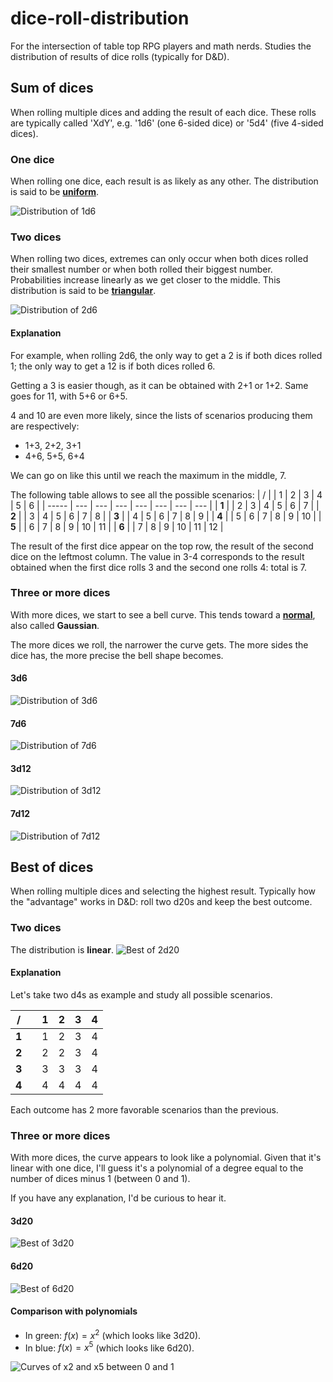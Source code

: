 # dice-roll-distribution

For the intersection of table top RPG players and math nerds.
Studies the distribution of results of dice rolls (typically for D&D).

## Sum of dices

When rolling multiple dices and adding the result of each dice.
These rolls are typically called 'XdY', e.g. '1d6' (one 6-sided dice) or '5d4' (five 4-sided dices).

### One dice

When rolling one dice, each result is as likely as any other.
The distribution is said to be **[uniform](https://en.wikipedia.org/wiki/Discrete_uniform_distribution)**.

![Distribution of 1d6](./figures/1d6.png)

### Two dices

When rolling two dices, extremes can only occur when both dices rolled their smallest number or when both rolled their biggest number.
Probabilities increase linearly as we get closer to the middle.
This distribution is said to be **[triangular](https://en.wikipedia.org/wiki/Triangular_distribution)**.

![Distribution of 2d6](./figures/2d6.png)

#### Explanation

For example, when rolling 2d6, the only way to get a 2 is if both dices rolled 1; the only way to get a 12 is if both dices rolled 6.

Getting a 3 is easier though, as it can be obtained with 2+1 or 1+2. Same goes for 11, with 5+6 or 6+5.

4 and 10 are even more likely, since the lists of scenarios producing them are respectively:
- 1+3, 2+2, 3+1
- 4+6, 5+5, 6+4
  
We can go on like this until we reach the maximum in the middle, 7.

The following table allows to see all the possible scenarios:
| /     |     | 1   | 2   | 3   | 4   | 5   | 6   |
| ----- | --- | --- | --- | --- | --- | --- | --- |
| **1** |     | 2   | 3   | 4   | 5   | 6   | 7   |
| **2** |     | 3   | 4   | 5   | 6   | 7   | 8   |
| **3** |     | 4   | 5   | 6   | 7   | 8   | 9   |
| **4** |     | 5   | 6   | 7   | 8   | 9   | 10  |
| **5** |     | 6   | 7   | 8   | 9   | 10  | 11  |
| **6** |     | 7   | 8   | 9   | 10  | 11  | 12  |

The result of the first dice appear on the top row, the result of the second dice on the leftmost column.
The value in 3-4 corresponds to the result obtained when the first dice rolls 3 and the second one rolls 4: total is 7.

### Three or more dices

With more dices, we start to see a bell curve.
This tends toward a **[normal](https://en.wikipedia.org/wiki/Normal_distribution)**, also called **Gaussian**.

The more dices we roll, the narrower the curve gets. The more sides the dice has, the more precise the bell shape becomes.

#### 3d6
![Distribution of 3d6](./figures/3d6.png)
#### 7d6
![Distribution of 7d6](./figures/7d6.png)
#### 3d12
![Distribution of 3d12](./figures/3d12.png)
#### 7d12
![Distribution of 7d12](./figures/7d12.png)

## Best of dices

When rolling multiple dices and selecting the highest result.
Typically how the "advantage" works in D&D: roll two d20s and keep the best outcome.

### Two dices

The distribution is **linear**.
![Best of 2d20](./figures/2d20.png)

#### Explanation

Let's take two d4s as example and study all possible scenarios.

| /     |     | 1   | 2   | 3   | 4   |
| ----- | --- | --- | --- | --- | --- |
| **1** |     | 1   | 2   | 3   | 4   |
| **2** |     | 2   | 2   | 3   | 4   |
| **3** |     | 3   | 3   | 3   | 4   |
| **4** |     | 4   | 4   | 4   | 4   |

Each outcome has 2 more favorable scenarios than the previous.

### Three or more dices

With more dices, the curve appears to look like a polynomial.
Given that it's linear with one dice, I'll guess it's a polynomial of a degree equal to the number of dices minus 1 (between 0 and 1).

If you have any explanation, I'd be curious to hear it.

#### 3d20
![Best of 3d20](./figures/3d20.png)

#### 6d20
![Best of 6d20](./figures/6d20.png)

#### Comparison with polynomials

- In green: $f(x) = x^2$ (which looks like 3d20).
- In blue: $f(x) = x^5$ (which looks like 6d20).

![Curves of x2 and x5 between 0 and 1](./figures/polynomials.png)
